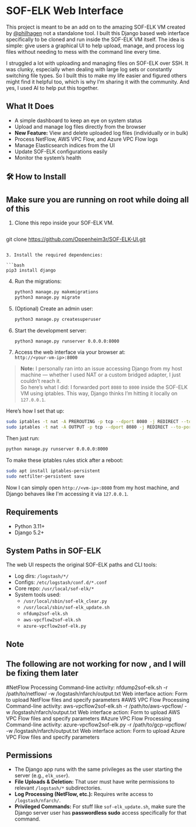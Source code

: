 
# SOF-ELK Web Interface

This project is meant to be an add on to the amazing SOF-ELK VM created by [@philhagen](https://github.com/philhagen/sof-elk/wiki/Virtual-Machine-README)  not a standalone tool. I built this Django based web interface specifically to be cloned and run inside the SOF-ELK VM itself. The idea is simple: give users a graphical UI to help upload, manage, and process log files without needing to mess with the command line every time.

I struggled a lot with uploading and managing files on SOF-ELK over SSH. It was clunky, especially when dealing with large log sets or constantly switching file types. So I built this to make my life easier and figured others might find it helpful too, which is why I’m sharing it with the community.
And yes, I used AI to help put this together.

## What It Does

- A simple dashboard to keep an eye on system status
- Upload and manage log files directly from the browser
- **New Feature:** View and delete uploaded log files (individually or in bulk)
- Process NetFlow, AWS VPC Flow, and Azure VPC Flow logs
- Manage Elasticsearch indices from the UI
- Update SOF-ELK configurations easily
- Monitor the system’s health

## 🛠 How to Install

## Make sure you are running on root while doing all of this 

1. Clone this repo inside your SOF-ELK VM.
    ```bash
git clone https://github.com/Oppenheim3r/SOF-ELK-UI.git
   ```

3. Install the required dependencies:

   ```bash
   pip3 install django
   ```

4. Run the migrations:

   ```bash
   python3 manage.py makemigrations
   python3 manage.py migrate
   ```

5. (Optional) Create an admin user:

   ```bash
   python3 manage.py createsuperuser
   ```

6. Start the development server:

   ```bash
   python3 manage.py runserver 0.0.0.0:8000
   ```

7. Access the web interface via your browser at:  
   `http://<your-vm-ip>:8000`

> **Note:** I personally ran into an issue accessing Django from my host machine — whether I used NAT or a custom bridged adapter, I just couldn’t reach it.  
> So here’s what I did: I forwarded port `8080` to `8000` inside the SOF-ELK VM using iptables. This way, Django thinks I’m hitting it locally on `127.0.0.1`.

Here’s how I set that up:

```bash
sudo iptables -t nat -A PREROUTING -p tcp --dport 8080 -j REDIRECT --to-port 8000
sudo iptables -t nat -A OUTPUT -p tcp --dport 8080 -j REDIRECT --to-port 8000
```

Then just run:

```bash
python manage.py runserver 0.0.0.0:8000
```

To make these iptables rules stick after a reboot:

```bash
sudo apt install iptables-persistent
sudo netfilter-persistent save
```

Now I can simply open `http://<vm-ip>:8080` from my host machine, and Django behaves like I'm accessing it via `127.0.0.1`.

##  Requirements
- Python 3.11+
- Django 5.2+



##  System Paths in SOF-ELK

The web UI respects the original SOF-ELK paths and CLI tools:

- Log dirs: `/logstash/*/`
- Configs: `/etc/logstash/conf.d/*.conf`
- Core repo: `/usr/local/sof-elk/*`
- System tools used:
  - `/usr/local/sbin/sof-elk_clear.py`
  - `/usr/local/sbin/sof-elk_update.sh`
  - `nfdump2sof-elk.sh`
  - `aws-vpcflow2sof-elk.sh`
  - `azure-vpcflow2sof-elk.py`

## Note 

## The following are not working for now , and I will be fixing them later 
#NetFlow Processing
Command-line activity: nfdump2sof-elk.sh -r /path/to/netflow/ -w /logstash/nfarch/output.txt
Web interface action: Form to upload NetFlow files and specify parameters
#AWS VPC Flow Processing
Command-line activity: aws-vpcflow2sof-elk.sh -r /path/to/aws-vpcflow/ -w /logstash/nfarch/output.txt
Web interface action: Form to upload AWS VPC Flow files and specify parameters
#Azure VPC Flow Processing
Command-line activity: azure-vpcflow2sof-elk.py -r /path/to/gcp-vpcflow/ -w /logstash/nfarch/output.txt
Web interface action: Form to upload Azure VPC Flow files and specify parameters

## Permissions 

- The Django app runs with the same privileges as the user starting the server (e.g., `elk_user`).
- **File Uploads & Deletion:** That user must have write permissions to relevant `/logstash/*` subdirectories.
- **Log Processing (NetFlow, etc.):** Requires write access to `/logstash/nfarch/`.
- **Privileged Commands:** For stuff like `sof-elk_update.sh`, make sure the Django server user has **passwordless sudo** access specifically for that command.


